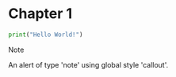 # Chapter 1

```py
print("Hello World!")
```

> [!NOTE]
> An alert of type 'note' using global style 'callout'.
